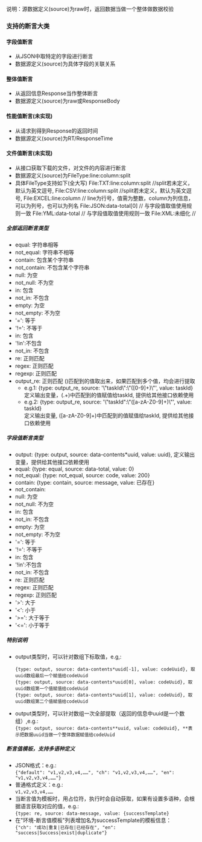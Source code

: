 说明：源数据定义(source)为raw时，返回数据当做一个整体做数据校验
### 支持的断言大类
#### 字段值断言
- 从JSON中取特定的字段进行断言
- 数据源定义(source)为具体字段的关联关系

#### 整体值断言
- 从返回信息Response当作整体断言
- 数据源定义(source)为raw或ResponseBody

#### 性能值断言(未实现)
- 从请求到得到Response的返回时间
- 数据源定义(source)为RT/ResponseTime

#### 文件值断言(未实现)
- 从接口获取下载的文件，对文件的内容进行断言
- 数据源定义(source)为FileType:line:column:split
- 具体FileType支持如下(全大写)
  File:TXT:line:column:split  //split若未定义，默认为英文逗号,
  File:CSV:line:column:split  //split若未定义，默认为英文逗号,
  File:EXCEL:line:column     // line为行号，值需为整数，column为列信息，可以为列号，也可以为列名
  File:JSON:data-total[0]    // 与字段值取值使用规则一致
  File:YML:data-total        // 与字段值取值使用规则一致
  File:XML:未细化             // 

##### 全部返回断言类型
- equal: 字符串相等
- not_equal: 字符串不相等
- contain: 包含某个字符串  
- not_contain: 不包含某个字符串
- null: 为空
- not_null: 不为空
- in: 包含
- not_in: 不包含
- empty: 为空
- not_empty: 不为空
- '=': 等于
- '!=': 不等于
- in: 包含
- '!in':不包含
- not_in: 不包含
- re:  正则匹配
- regex:  正则匹配
- regexp:  正则匹配
- output_re:   正则匹配 ()匹配到的值取出来，如果匹配到多个值，均会进行提取
   - e.g.1:  {type: output_re, source: '\\"taskId\\":\\"([0-9]+)\\"', value: taskId}  
     定义输出变量，(.+)中匹配到的值赋值给taskId, 提供给其他接口依赖使用
   - e.g.2:  {type: output_re, source: '\\"taskId\":\\"([a-zA-Z0-9]+)\\"', value: taskId}  
     定义输出变量, ([a-zA-Z0-9]+)中匹配到的值赋值给taskId, 提供给其他接口依赖使用


##### 字段值断言类型
- output: {type: output, source: data-contents*uuid, value: uuid}, 定义输出变量，提供给其他接口依赖使用
- equal: {type: equal, source: data-total, value: 0}
- not_equal: {type: not_equal, source: code, value: 200}
- contain: {type: contain, source: message, value: 已存在}
- not_contain:
- null: 为空
- not_null: 不为空
- in: 包含
- not_in: 不包含
- empty: 为空
- not_empty: 不为空
- '=': 等于
- '!=': 不等于
- in: 包含
- '!in':不包含
- not_in: 不包含
- re:  正则匹配
- regex:  正则匹配
- regexp:  正则匹配
- '>': 大于
- '<': 小于
- '>=': 大于等于
- '<=': 小于等于

##### 特别说明
- output类型时，可以针对数组下标取值，e.g,:
  ```
  {type: output, source: data-contents*uuid[-1], value: codeUuid}, 取uuid数组最后一个赋值给codeUuid
  {type: output, source: data-contents*uuid[0], value: codeUuid}, 取uuid数组第一个值赋值给codeUuid
  {type: output, source: data-contents*uuid[1], value: codeUuid}, 取uuid数组第二个值赋值给codeUuid
  ```
- output类型时，可以针对数组一次全部提取（返回的信息中uuid是一个数组）,e.g.:  
  ```{type: output, source: data-contents**uuid, value: codeUuid}, **表示把数据uuid当做一个整体数据赋值给codeUuid```

##### 断言值模板，支持多语种定义
- JSON格式：e.g.:  
```{"default": "v1,v2,v3,v4,……", "ch": "v1,v2,v3,v4,……", "en": "v1,v2,v3,v4,……"}```
- 普通格式定义：e.g.:  
```v1,v2,v3,v4,……```
- 当断言值为模板时，用占位符，执行时会自动获取，如果有设置多语种，会根据语言获取对应的值，e.g.:  
```{type: re, source: data-message, value: {successTemplate}```
- 在"环境-断言值模板"列表增加名为successTemplate的模板信息：  
```{"ch": "成功|重复|已存在|已经存在", "en": "success|Success|exist|duplicate"}```

